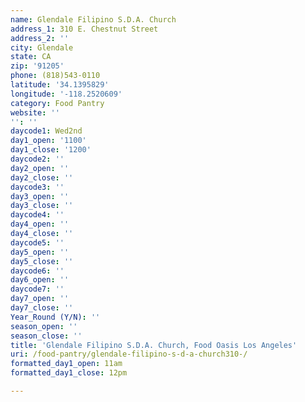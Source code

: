 ```yaml
---
name: Glendale Filipino S.D.A. Church
address_1: 310 E. Chestnut Street
address_2: ''
city: Glendale
state: CA
zip: '91205'
phone: (818)543-0110
latitude: '34.1395829'
longitude: '-118.2520609'
category: Food Pantry
website: ''
'': ''
daycode1: Wed2nd
day1_open: '1100'
day1_close: '1200'
daycode2: ''
day2_open: ''
day2_close: ''
daycode3: ''
day3_open: ''
day3_close: ''
daycode4: ''
day4_open: ''
day4_close: ''
daycode5: ''
day5_open: ''
day5_close: ''
daycode6: ''
day6_open: ''
daycode7: ''
day7_open: ''
day7_close: ''
Year_Round (Y/N): ''
season_open: ''
season_close: ''
title: 'Glendale Filipino S.D.A. Church, Food Oasis Los Angeles'
uri: /food-pantry/glendale-filipino-s-d-a-church310-/
formatted_day1_open: 11am
formatted_day1_close: 12pm

---
```

